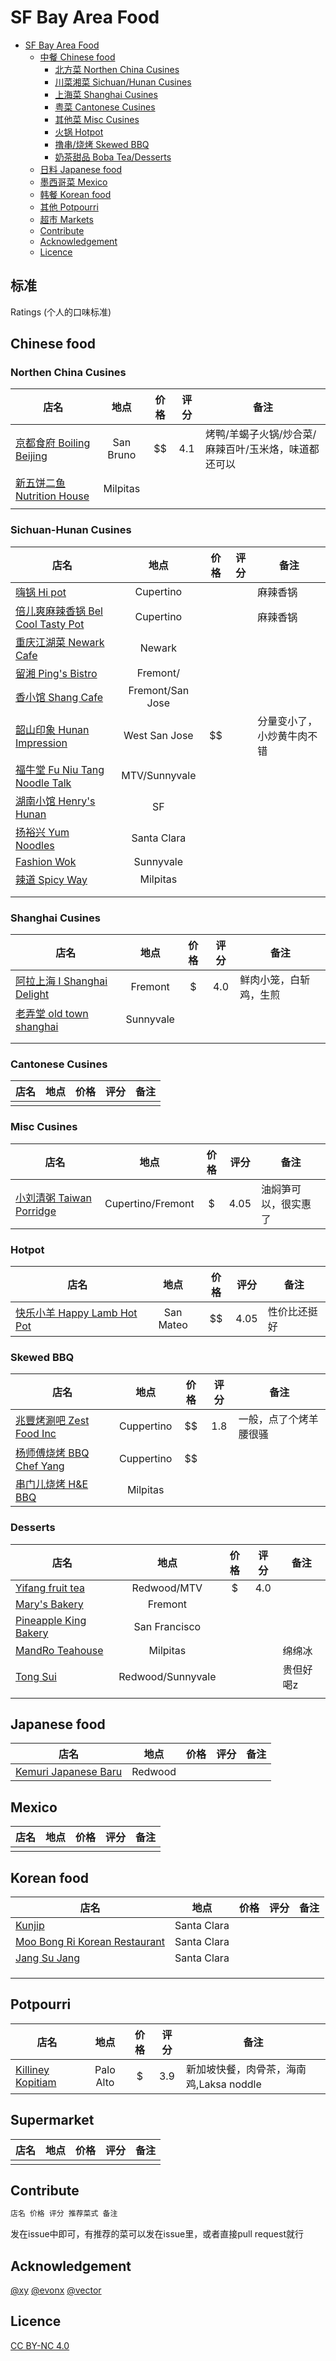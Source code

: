 # SF Bay Area Food


- [SF Bay Area Food](#sf-bay-area-food)
  * [中餐 Chinese food](#chinese-food)
    + [北方菜 Northen China Cusines](#northen-china-cusines)
    + [川菜湘菜 Sichuan/Hunan Cusines](#sichuan-hunan-cusines)
    + [上海菜 Shanghai Cusines](#shanghai-cusines)
    + [粤菜 Cantonese Cusines](#cantonese-cusines)
    + [其他菜 Misc Cusines](#misc-cusines)
    + [火锅 Hotpot](#hotpot)
    + [撸串/烧烤 Skewed BBQ](#skewed-bbq)
    + [奶茶甜品 Boba Tea/Desserts](#desserts)
  * [日料 Japanese food](#japanese-food)
  * [墨西哥菜 Mexico](#mexico)
  * [韩餐 Korean food](#korean-food)
  * [其他 Potpourri](#potpourri)
  * [超市 Markets](#supermarket)
  * [Contribute](#contribute)
  * [Acknowledgement](#acknowledgement)
  * [Licence](#licence)


## 标准
Ratings (个人的口味标准)

## Chinese food

### Northen China Cusines

| 店名        |  地点 | 价格           | 评分  | 备注 |
| ------------- |:-------------:| :-------------:| :-----:| -----|
| [京都食府 Boiling Beijing](https://goo.gl/maps/CgJKnVezWyAgGd4ZA)| San Bruno | $$| 4.1 | 烤鸭/羊蝎子火锅/炒合菜/麻辣百叶/玉米烙，味道都还可以|
| [新五饼二鱼 Nutrition House](https://goo.gl/maps/FEknmeoLacAUET5o9) | Milpitas | | | |
| | | | | |


### Sichuan-Hunan Cusines 

| 店名        |  地点 | 价格           | 评分  | 备注 |
| ------------- |:-------------:| :-------------:| :-----:| -----|
| [嗨锅 Hi pot](https://goo.gl/maps/9tZwsgukgxChWk459) | Cupertino  | | | 麻辣香锅 |
| [倍儿爽麻辣香锅 Bel Cool Tasty Pot](https://goo.gl/maps/BdwLbFSMm2MHSmW18) | Cupertino | | |麻辣香锅  |
| [重庆江湖菜 Newark Cafe](https://goo.gl/maps/X6HvdZddJvQBPuHp6)| Newark | | | |
| [留湘 Ping's Bistro](https://goo.gl/maps/4VnK3AsbzNHMrJrB7)| Fremont/ | | | |
| [香小馆 Shang Cafe](https://goo.gl/maps/EDAa6pQAcgNQDiiK6)| Fremont/San Jose | | | |
| [韶山印象 Hunan Impression](https://goo.gl/maps/DzcKkH1LjWRbRVmR9)| West San Jose | $$ | | 分量变小了，小炒黄牛肉不错|
| [福牛堂 Fu Niu Tang Noodle Talk](https://g.page/funiutang?share)| MTV/Sunnyvale| | | |
| [湖南小馆 Henry's Hunan](https://goo.gl/maps/VYLxKJFLJZQrug8A6) | SF | | | |
| [扬裕兴 Yum Noodles](https://goo.gl/maps/idbyEhnWKhDKr3Nv8)| Santa Clara | | | |
| [Fashion Wok](https://goo.gl/maps/ucqH1ZaF9PDssXU79) | Sunnyvale| | | |
| [辣道 Spicy Way](https://goo.gl/maps/UmYHgdNfULyG1STU6)| Milpitas | | | |
| | | | | |
| | | | | |




### Shanghai Cusines 

| 店名        |  地点 | 价格           | 评分  | 备注 |
| ------------- |:-------------:| :-------------:| :-----:| -----|
| [阿拉上海 I Shanghai Delight](https://goo.gl/maps/nJwwqiPnY1GgRKS9A)| Fremont| $ | 4.0 | 鲜肉小笼，白斩鸡，生煎|
| [老弄堂 old town shanghai](https://goo.gl/maps/DNcmfmGGE8UdNeYv5) | Sunnyvale | | | |
| | | | | |
| | | | | |





### Cantonese Cusines 


| 店名        |  地点 | 价格           | 评分  | 备注 |
| ------------- |:-------------:| :-------------:| :-----:| -----|
| | | | | |




### Misc Cusines 

| 店名        |  地点 | 价格           | 评分  | 备注 |
| ------------- |:-------------:| :-------------:| :-----:| -----|
| [小刘清粥 Taiwan Porridge](https://goo.gl/maps/WDmRPEEJsZkJXKsf9) | Cupertino/Fremont | $ | 4.05 | 油焖笋可以，很实惠了|


### Hotpot

| 店名        |  地点 | 价格           | 评分  | 备注 |
| ------------- |:-------------: |:-------------:| :-----:| -----|
| [快乐小羊 Happy Lamb Hot Pot](https://goo.gl/maps/ByBdxYjAuKGLt3oL6)  | San Mateo| $$ | 4.05 | 性价比还挺好 |




### Skewed BBQ

| 店名        |  地点 | 价格           | 评分  | 备注 |
| ------------- |:-------------:| :-------------:| :-----:| -----|
| [兆豐烤涮吧 Zest Food Inc](https://goo.gl/maps/85Cw2zahuXitzWhG9) | Cuppertino | $$ | 1.8 | 一般，点了个烤羊腰很骚 |
| [杨师傅烧烤 BBQ Chef Yang](https://goo.gl/maps/MUgNqQ79Eyc885AXA) | Cuppertino | $$ |  |  |
| [串门儿烧烤 H&E BBQ](https://goo.gl/maps/BsCnSaVMj726BH129) | Milpitas| | | |



### Desserts

| 店名        |  地点 | 价格           | 评分  | 备注 |
| ------------- |:-------------:| :-------------:| :-----:| -----|
| [Yifang fruit tea](https://goo.gl/maps/YgZeAWpkoJG5hvZj8)  | Redwood/MTV| $ | 4.0 | |
| [Mary's Bakery](https://goo.gl/maps/rxfgHxtDnt2QMVjL8)  | Fremont|  |  | |
| [Pineapple King Bakery](https://g.page/pineapplekingbakery?share)  | San Francisco|  |  | |
| [MandRo Teahouse](https://goo.gl/maps/Rhbyqv2eGxU3q7WT8)| Milpitas | | | 绵绵冰|
| [Tong Sui ](https://goo.gl/maps/KmdHsFjhEwRXqGMFA)| Redwood/Sunnyvale | | | 贵但好喝z|
| | | | | |



## Japanese food

| 店名        |  地点 | 价格           | 评分  | 备注 |
| ------------- |:-------------:| :-------------:| :-----:| -----|
| [Kemuri Japanese Baru](https://goo.gl/maps/wU8MFASzm8zkQ8vL8) | Redwood | | | |

## Mexico

| 店名        |  地点 | 价格           | 评分  | 备注 |
| ------------- |:-------------:| :-------------:| :-----:| -----|
| | | | | |


## Korean food

| 店名        |  地点 | 价格           | 评分  | 备注 |
| ------------- |:-------------:| :-------------:| :-----:| -----|
|[Kunjip](https://goo.gl/maps/U8cbThuRvijGhxES9) | Santa Clara | | | |
|[Moo Bong Ri Korean Restaurant](https://goo.gl/maps/W6wFQXJ6ARLkmhSR8) | Santa Clara | | | |
|[Jang Su Jang](https://goo.gl/maps/ninp9kGZfyg42YM58) | Santa Clara | | | |
| | | | | |
| | | | | |
| | | | | |



## Potpourri

| 店名        |  地点 | 价格           | 评分  | 备注 |
| ------------- |:-------------:| :-------------:| :-----:| -----|
| [Killiney Kopitiam](https://g.page/killiney-kopitiam-palo-alto?share) | Palo Alto | $ |3.9 | 新加坡快餐，肉骨茶，海南鸡,Laksa noddle|

## Supermarket 

| 店名        |  地点 | 价格           | 评分  | 备注 |
| ------------- |:-------------:| :-------------:| :-----:| -----|
| | | | | |


## Contribute
```C
店名 价格 评分 推荐菜式 备注
```
发在issue中即可，有推荐的菜可以发在issue里，或者直接pull request就行

## Acknowledgement


[@xy](https://github.com/xiaoyexy)
[@evonx](https://github.com/evonx)
[@vector](https://github.com/Vectorlee)

## Licence
[CC BY-NC 4.0](https://creativecommons.org/licenses/by-nc/4.0/legalcode)
